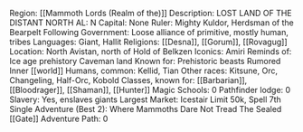 Region: [[Mammoth Lords
(Realm of the)]]
Description: LOST LAND OF THE 
DISTANT NORTH
AL: N
Capital: None
Ruler: Mighty Kuldor, Herdsman of 
the Bearpelt Following
Government: Loose alliance of primitive, 
mostly human, tribes
Languages: Giant, Hallit
Religions: [[Desna]], [[Gorum]], [[Rovagug]]
Location: North Avistan, north of 
Hold of Belkzen
Iconics: Amiri
Reminds of: Ice age prehistory
Caveman land
Known for: Prehistoric beasts
Rumored Inner [[world]]
Humans, common: Kellid, Tian
Other races: Kitsune, Orc, Changeling, Half-Orc, Kobold
Classes, known for: [[Barbarian]], [[Bloodrager]], [[Shaman]], 
[[Hunter]]
Magic Schools: 0
Pathfinder lodge: 0
Slavery: Yes, 
enslaves giants
Largest Market: Icestair
Limit 50k, Spell 7th
Single Adventure (Best 2): Where Mammoths Dare Not Tread
The Sealed [[Gate]]
Adventure Path: 0
